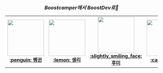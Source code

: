 <div align='center'>
<h3><i>Boostcamper에서 BoostDev로🚀</i></h3>
<table>
    <tr height="160px">
        <td align="center" width="150px">
            <a href="https://github.com/CoodingPenguin"><img height="120px" width="120px" src="https://avatars.githubusercontent.com/u/37505775?s=460&u=44732fef53503e63d47192ce5c2de747eff5f0c6&v=4"/></a>
            <br/>
            <a href="https://github.com/coodingpenguin"><strong>:penguin: 펭귄</strong></a>
            <br />
        </td>
        <td align="center" width="150px">
            <a href="https://github.com/bsm8734"><img height="120px" width="120px" src="https://avatars.githubusercontent.com/u/35002768?s=460&v=4"/></a>
            <br/>
            <a href="https://github.com/bsm8734"><strong>:lemon: 샐리</strong></a>
            <br />
        </td>
        <td align="center" width="150px">
            <a href="https://github.com/opijae"><img height="120px" width="120px" src="https://avatars.githubusercontent.com/u/26226101?v=4"/></a>
            <br />
            <a href="https://github.com/opijae"><strong>:slightly_smiling_face: 후미</strong></a>
            <br />
        </td>
        <td align="center" width="150px">
            <a href="https://github.com/peacecheejecake"><img height="120px" width="120px" src="https://avatars.githubusercontent.com/u/29668380?v=4"/></a>
            <br />
            <a href="https://github.com/peacecheejecake"><strong>:cactus: 튜브</strong></a>
            <br />
        </td>
    </tr>
</table>
</div>
